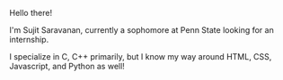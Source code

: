 Hello there!

I'm Sujit Saravanan, currently a sophomore at Penn State looking for an internship.

I specialize in C, C++ primarily, but I know my way around HTML, CSS, Javascript, and Python as well!

